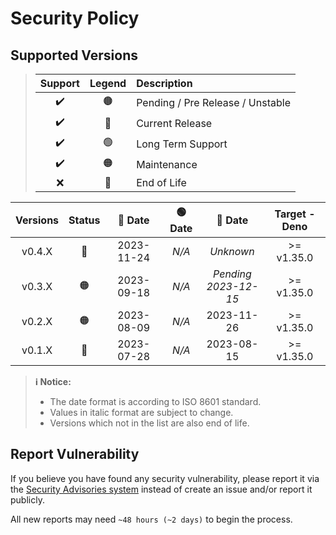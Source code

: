 # Security Policy

## Supported Versions

> | **Support** | **Legend** | **Description** |
> |:-:|:-:|:--|
> | ✔️ | 🟤 | Pending / Pre Release / Unstable |
> | ✔️ | 🔵 | Current Release |
> | ✔️ | 🟢 | Long Term Support |
> | ✔️ | 🟠 | Maintenance |
> | ❌ | 🔴 | End of Life |

| **Versions** | **Status** | **🔵 Date** | **🟢 Date** | **🔴 Date** | **Target - Deno** |
|:-:|:-:|:-:|:-:|:-:|:-:|
| v0.4.X | 🔵 | 2023-11-24 | *N/A* | *Unknown* | >= v1.35.0 |
| v0.3.X | 🟠 | 2023-09-18 | *N/A* | *Pending <br />2023-12-15* | >= v1.35.0 |
| v0.2.X | 🟠 | 2023-08-09 | *N/A* | 2023-11-26 | >= v1.35.0 |
| v0.1.X | 🔴 | 2023-07-28 | *N/A* | 2023-08-15 | >= v1.35.0 |

> **ℹ️ Notice:**
>
> - The date format is according to ISO 8601 standard.
> - Values in italic format are subject to change.
> - Versions which not in the list are also end of life.

## Report Vulnerability

If you believe you have found any security vulnerability, please report it via the [Security Advisories system](https://github.com/hugoalh-studio/replit-database-client-deno/security/advisories/new) instead of create an issue and/or report it publicly.

All new reports may need `~48 hours (~2 days)` to begin the process.
